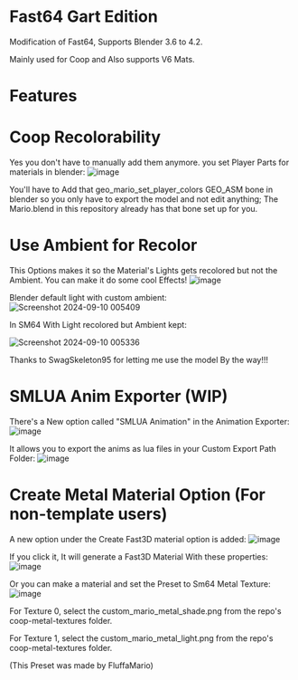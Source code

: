 # Fast64 Gart Edition

Modification of Fast64, Supports Blender 3.6 to 4.2.

Mainly used for Coop and Also supports V6 Mats.

# Features

# Coop Recolorability

Yes you don't have to manually add them anymore. you set Player Parts for materials in blender:
![image](https://github.com/user-attachments/assets/7df8d560-8bb0-4850-b9c1-05ba70a58ba8)
 
You'll have to Add that geo_mario_set_player_colors GEO_ASM bone in blender so you only have to export the model and not edit anything; The Mario.blend in this repository already has that bone set up for you.

# Use Ambient for Recolor

This Options makes it so the Material's Lights gets recolored but not the Ambient. You can make it do some cool Effects!
![image](https://github.com/user-attachments/assets/bfbc3315-f37d-45fd-8fb2-e00f6a8b83ed)


Blender default light with custom ambient:
![Screenshot 2024-09-10 005409](https://github.com/user-attachments/assets/2bec3301-bad5-419a-ae86-d7eaceda76b4)


In SM64 With Light recolored but Ambient kept:

![Screenshot 2024-09-10 005336](https://github.com/user-attachments/assets/ec5c5cd7-b779-4157-a1bb-afa80e01bcc9)

Thanks to SwagSkeleton95 for letting me use the model By the way!!!

# SMLUA Anim Exporter (WIP)

There's a New option called "SMLUA Animation" in the Animation Exporter:
![image](https://github.com/user-attachments/assets/7788c9bb-46bc-42ec-8cda-1ec100686161)

It allows you to export the anims as lua files in your Custom Export Path Folder:
![image](https://github.com/user-attachments/assets/5e6a37cb-d33c-4dd1-b03b-a292e2964ab4)

# Create Metal Material Option (For non-template users)

A new option under the Create Fast3D material option is added:
![image](https://github.com/user-attachments/assets/0e6bbd66-efb1-43fe-bf98-c903532bc1d6)

If you click it, It will generate a Fast3D Material With these properties:
![image](https://github.com/user-attachments/assets/1c7d1d25-0035-4b8a-ba12-8be4175810af)

Or you can make a material and set the Preset to Sm64 Metal Texture:
![image](https://github.com/user-attachments/assets/575eb393-df11-4bbc-ab27-bf10db7a9eab)

For Texture 0, select the custom_mario_metal_shade.png from the repo's coop-metal-textures folder.

For Texture 1, select the custom_mario_metal_light.png from the repo's coop-metal-textures folder.

(This Preset was made by FluffaMario)
